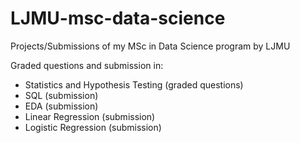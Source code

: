 # LJMU-msc-data-science
Projects/Submissions of my MSc in Data Science program by LJMU

Graded questions and submission in:
- Statistics and Hypothesis Testing (graded questions)
- SQL (submission)
- EDA (submission)
- Linear Regression (submission)
- Logistic Regression (submission)
